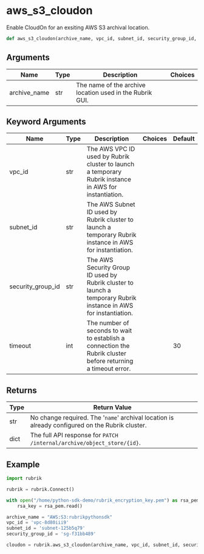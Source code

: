 # aws_s3_cloudon

Enable CloudOn for an exsiting AWS S3 archival location.
```py
def aws_s3_cloudon(archive_name, vpc_id, subnet_id, security_group_id, timeout=30)
```

## Arguments
| Name        | Type | Description                                                                 | Choices |
|-------------|------|-----------------------------------------------------------------------------|---------|
| archive_name  | str  | The name of the archive location used in the Rubrik GUI. |         |
## Keyword Arguments
| Name        | Type | Description                                                                 | Choices | Default |
|-------------|------|-----------------------------------------------------------------------------|---------|---------|
| vpc_id  | str  | The AWS VPC ID used by Rubrik cluster to launch a temporary Rubrik instance in AWS for instantiation. |         |         |
| subnet_id  | str  | The AWS Subnet ID used by Rubrik cluster to launch a temporary Rubrik instance in AWS for instantiation. |         |         |
| security_group_id  | str  | The AWS Security Group ID used by Rubrik cluster to launch a temporary Rubrik instance in AWS for instantiation. |         |         |
| timeout  | int  | The number of seconds to wait to establish a connection the Rubrik cluster before returning a timeout error.  |         |    30     |

## Returns
| Type | Return Value                                                                                   |
|------|-----------------------------------------------------------------------------------------------|
| str  | No change required. The '`name`' archival location is already configured on the Rubrik cluster. |
| dict  | The full API response for `PATCH /internal/archive/object_store/{id}`. |
## Example
```py
import rubrik

rubrik = rubrik.Connect()

with open("/home/python-sdk-demo/rubrik_encryption_key.pem") as rsa_pem:
    rsa_key = rsa_pem.read()

archive_name = "AWS:S3:rubrikpythonsdk"
vpc_id = 'vpc-8d80iii9'
subnet_id = 'subnet-125b5q79'
security_group_id = 'sg-f31bb489'

cloudon = rubrik.aws_s3_cloudon(archive_name, vpc_id, subnet_id, security_group_id)
```